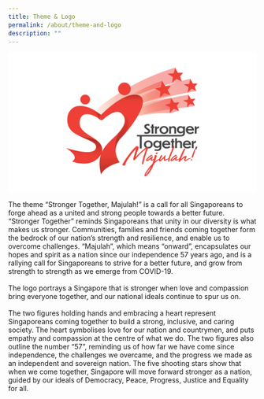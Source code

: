 ```yaml
---
title: Theme & Logo
permalink: /about/theme-and-logo
description: ""
---
```


![](/images/About%20-%20Theme%20and%20Logo%20Image%2021May2022%203pm.jpg)

 The theme  “Stronger Together, Majulah!” is a call for all Singaporeans to forge ahead as a united and strong people towards a better future. “Stronger Together” reminds Singaporeans that unity in our diversity is what makes us stronger. Communities, families and friends coming together form the bedrock of our nation’s strength and resilience, and enable us to overcome challenges. “Majulah”, which means “onward”, encapsulates our hopes and spirit as a nation since our independence 57 years ago, and is a rallying call for Singaporeans to strive for a better future, and grow from strength to strength as we emerge from COVID-19.
<br><br>
The logo portrays a Singapore that is stronger when love and compassion bring everyone 
together, and our national ideals continue to spur us on.
<br><br>
The two figures holding hands and embracing a heart represent Singaporeans coming together 
to build a strong, inclusive, and caring society. The heart symbolises love for our nation and 
countrymen, and puts empathy and compassion at the centre of what we do. The two figures 
also outline the number “57”, reminding us of how far we have come since independence, the 
challenges we overcame, and the progress we made as an independent and sovereign nation. 
The five shooting stars show that when we come together, Singapore will move forward stronger 
as a nation, guided by our ideals of Democracy, Peace, Progress, Justice and Equality for all.